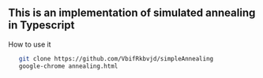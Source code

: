 ## This is an implementation of simulated annealing in Typescript
How to use it
```bash
   git clone https://github.com/VbifRkbvjd/simpleAnnealing
   google-chrome annealing.html
```
